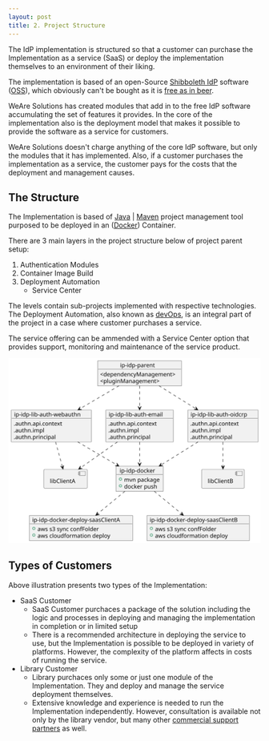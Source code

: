 ```yaml
---
layout: post
title: 2. Project Structure
---
```

The IdP implementation is structured so that a customer can purchase the Implementation as a service (SaaS) or deploy the implementation themselves to an environment of their liking.

The implementation is based of an open-Source [Shibboleth IdP](https://shibboleth.atlassian.net/wiki/spaces/IDP4/overview) software ([OSS](https://en.wikipedia.org/wiki/Open-source_software)), which obviously can't be bought as it is [free as in beer](https://en.wiktionary.org/wiki/free_as_in_beer).

WeAre Solutions has created modules that add in to the free IdP software accumulating the set of features it provides. In the core of the implementation also is the deployment model that makes it possible to provide the software as a service for customers.

WeAre Solutions doesn't charge anything of the core IdP software, but only the modules that it has implemented. Also, if a customer purchases the implementation as a service, the customer pays for the costs that the deployment and management causes.

## The Structure

The Implementation is based of [Java](https://aws.amazon.com/corretto/) \| [Maven](https://maven.apache.org) project management tool purposed to be deployed in an ([Docker](https://www.docker.com)) Container.

There are 3 main layers in the project structure below of project parent setup:

1. Authentication Modules
1. Container Image Build
1. Deployment Automation
   * Service Center

The levels contain sub-projects implemented with respective technologies. The Deployment Automation, also known as [devOps](https://en.wikipedia.org/wiki/DevOps), is an integral part of the project in a case where customer purchases a service.

The service offering can be ammended with a Service Center option that provides support, monitoring and maintenance of the service product.

![project three layered structure illustrated](/assets/img/maven-project-layout.svg)

## Types of Customers

Above illustration presents two types of the Implementation:

* SaaS Customer
   * SaaS Customer purchaces a package of the solution including the logic and processes in deploying and managing the implementation in completion or in limited setup
   * There is a recommended architecture in deploying the service to use, but the Implementation is possible to be deployed in variety of platforms. However, the complexity of the platform affects in costs of running the service.
* Library Customer
   * Library purchaces only some or just one module of the Implementation. They and deploy and manage the service deployment themselves.
   * Extensive knowledge and experience is needed to run the Implementation independently. However, consultation is available not only by the library vendor, but many other [commercial support partners](https://www.shibboleth.net/support/) as well.